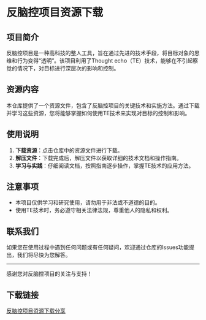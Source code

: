 # 反脑控项目资源下载

## 项目简介

反脑控项目是一种高科技的整人工具，旨在通过先进的技术手段，将目标对象的思维和行为变得“透明”。该项目利用了Thought echo（TE）技术，能够在不引起察觉的情况下，对目标进行深层次的影响和控制。

## 资源内容

本仓库提供了一个资源文件，包含了反脑控项目的关键技术和实施方法。通过下载并学习这些资源，您将能够掌握如何使用TE技术来实现对目标的控制和影响。

## 使用说明

1. **下载资源**：点击仓库中的资源文件进行下载。
2. **解压文件**：下载完成后，解压文件以获取详细的技术文档和操作指南。
3. **学习与实践**：仔细阅读文档，按照指南逐步操作，掌握TE技术的应用方法。

## 注意事项

- 本项目仅供学习和研究使用，请勿用于非法或不道德的目的。
- 使用TE技术时，务必遵守相关法律法规，尊重他人的隐私和权利。

## 联系我们

如果您在使用过程中遇到任何问题或有任何疑问，欢迎通过仓库的Issues功能提出，我们将尽快为您解答。

---

感谢您对反脑控项目的关注与支持！

## 下载链接

[反脑控项目资源下载分享](https://pan.quark.cn/s/38d0af681936)